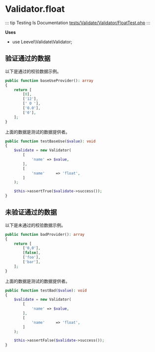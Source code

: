 # Validator.float

::: tip Testing Is Documentation
[tests/Validate/Validator/FloatTest.php](https://github.com/hunzhiwange/framework/blob/master/tests/Validate/Validator/FloatTest.php)
:::
    
**Uses**

 * use Leevel\Validate\Validator;

## 验证通过的数据

以下是通过的校验数据示例。

``` php
public function baseUseProvider(): array
{
    return [
        [0],
        ['12'],
        [' 0 '],
        ['0.0'],
        ['0'],
    ];
}
```

上面的数据是测试的数据提供者。


``` php
public function testBaseUse($value): void
{
    $validate = new Validator(
        [
            'name' => $value,
        ],
        [
            'name'     => 'float',
        ]
    );

    $this->assertTrue($validate->success());
}
```
    
## 未验证通过的数据

以下是未通过的校验数据示例。

``` php
public function badProvider(): array
{
    return [
        ['0,0'],
        [false],
        ['foo'],
        ['bar'],
    ];
}
```

上面的数据是测试的数据提供者。


``` php
public function testBad($value): void
{
    $validate = new Validator(
        [
            'name' => $value,
        ],
        [
            'name'     => 'float',
        ]
    );

    $this->assertFalse($validate->success());
}
```